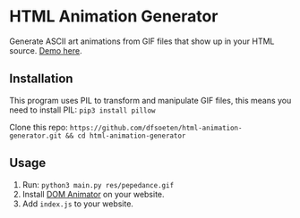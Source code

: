 # HTML Animation Generator
Generate ASCII art animations from GIF files that show up in your HTML source. [Demo here]().

## Installation
This program uses PIL to transform and manipulate GIF files, this means you need to install PIL: `pip3 install pillow`

Clone this repo: `https://github.com/dfsoeten/html-animation-generator.git && cd html-animation-generator`

## Usage
1. Run: `python3 main.py res/pepedance.gif`
2. Install [DOM Animator](https://github.com/tholman/dom-animator) on your website.
3. Add `index.js` to your website.

  